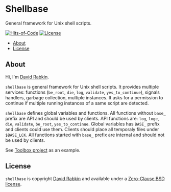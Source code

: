 # Shellbase
General framework for Unix shell scripts.

[![Hits-of-Code](https://hitsofcode.com/github/rdavid/shellbase?branch=master)](https://hitsofcode.com/view/github/rdavid/shellbase?branch=master)
[![License](https://img.shields.io/badge/license-0BSD-green)](https://github.com/rdavid/shellbase/blob/master/LICENSE)

* [About](#about)
* [License](#license)

## About
Hi, I'm [David Rabkin](http://cv.rabkin.co.il).

`shellbase` is general framework for Unix shell scripts. It provides multiple
services: functions (`be_root`, `die`, `log`, `validate`, `yes_to_continue`),
signals handlers, garbage collection, multiple instances. It asks for a
permission to continue if multiple running instances of a same script are
detected.

`shellbase` defines global variables and functions. All functions without
`base_` prefix are API and should be used by clients. API functions are: `log`,
`loge`, `die`, `validate`, `be_root`, `yes_to_continue`. Global variables has
`BASE_` prefix and clients could use them. Clients should place all temporaly
files under `$BASE_LCK`. All functions started with `base_` prefix are internal
and should not be used by clients.

See [Toolbox project](https://github.com/rdavid/toolbox) as an example.

## License
`shellbase` is copyright [David Rabkin](http://cv.rabkin.co.il) and available
under a [Zero-Clause BSD license](https://github.com/rdavid/shellbase/blob/master/LICENSE).
